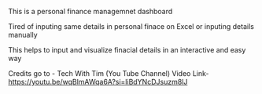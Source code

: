 This is a personal finance managemnet dashboard

Tired of inputing same details in personal finace on Excel or inputing details manually 

This helps to input and visualize finacial details in an interactive and easy way

Credits go to - Tech With Tim (You Tube Channel)
Video Link-  https://youtu.be/wqBlmAWqa6A?si=liBdYNcDJsuzm8lJ
